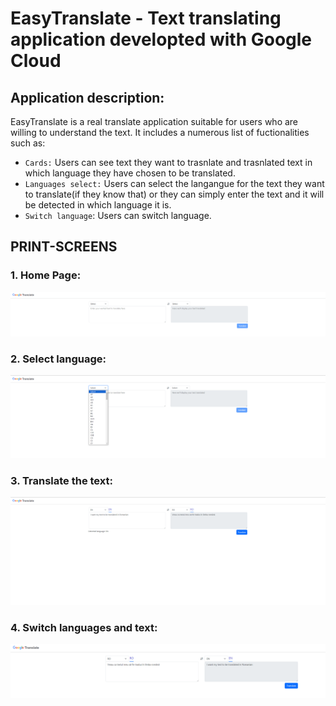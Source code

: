 # EasyTranslate - Text translating application developted with Google Cloud

## Application description:

EasyTranslate is a real translate application suitable for users who are willing to understand the text. It includes a numerous list of fuctionalities such as:

- `Cards:` Users can see text they want to trasnlate and trasnlated text in which language they have chosen to be translated.
- `Languages select:` Users can select the langangue for the text they want to translate(if they know that) or they can simply enter the text and it will be detected in which language it is.
- `Switch language`: Users can switch language.

## PRINT-SCREENS

### 1. Home Page:

![cheese!](/public/initial.png)

### 2. Select language:

![cheese!](/public/languages.png)

### 3. Translate the text:

![cheese!](/public/text-translated.png)

### 4. Switch languages and text:

![cheese!](/public/switch.png)

